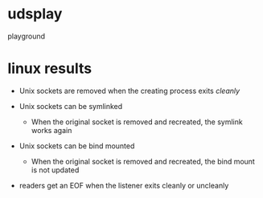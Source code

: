 # udsplay
playground

# linux results

- Unix sockets are removed when the creating process exits *cleanly*
- Unix sockets can be symlinked
  - When the original socket is removed and recreated, the symlink works again
- Unix sockets can be bind mounted
  - When the original socket is removed and recreated, the bind mount is not updated


- readers get an EOF when the listener exits cleanly or uncleanly
